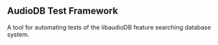 ## AudioDB Test Framework

A tool for automating tests of the libaudioDB feature searching
database system.
